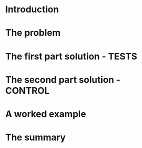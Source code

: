 # Introduction

# The problem

# The first part solution - TESTS

# The second part solution - CONTROL

# A worked example

# The summary